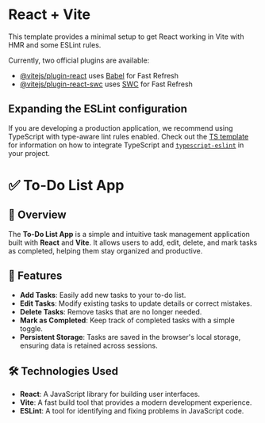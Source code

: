 # React + Vite

This template provides a minimal setup to get React working in Vite with HMR and some ESLint rules.

Currently, two official plugins are available:

- [@vitejs/plugin-react](https://github.com/vitejs/vite-plugin-react/blob/main/packages/plugin-react) uses [Babel](https://babeljs.io/) for Fast Refresh
- [@vitejs/plugin-react-swc](https://github.com/vitejs/vite-plugin-react/blob/main/packages/plugin-react-swc) uses [SWC](https://swc.rs/) for Fast Refresh

## Expanding the ESLint configuration

If you are developing a production application, we recommend using TypeScript with type-aware lint rules enabled. Check out the [TS template](https://github.com/vitejs/vite/tree/main/packages/create-vite/template-react-ts) for information on how to integrate TypeScript and [`typescript-eslint`](https://typescript-eslint.io) in your project.

# ✅ To-Do List App

## 📌 Overview

The **To-Do List App** is a simple and intuitive task management application built with **React** and **Vite**. It allows users to add, edit, delete, and mark tasks as completed, helping them stay organized and productive.

## 🚀 Features

- **Add Tasks**: Easily add new tasks to your to-do list.
- **Edit Tasks**: Modify existing tasks to update details or correct mistakes.
- **Delete Tasks**: Remove tasks that are no longer needed.
- **Mark as Completed**: Keep track of completed tasks with a simple toggle.
- **Persistent Storage**: Tasks are saved in the browser's local storage, ensuring data is retained across sessions.

## 🛠️ Technologies Used

- **React**: A JavaScript library for building user interfaces.
- **Vite**: A fast build tool that provides a modern development experience.
- **ESLint**: A tool for identifying and fixing problems in JavaScript code.


